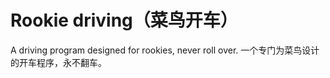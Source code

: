 # Rookie driving（菜鸟开车）
A driving program designed for rookies, never roll over.
一个专门为菜鸟设计的开车程序，永不翻车。


